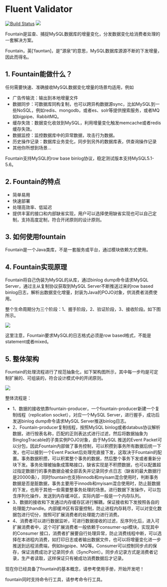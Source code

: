 # Fluent Validator
[![Build Status](https://travis-ci.org/neoremind/fluent-validator.svg?branch=master)](https://travis-ci.org/neoremind/fluent-validator)
![](https://maven-badges.herokuapp.com/maven-central/net.neoremind/fountain/badge.svg)

Fountain是监查、捕捉MySQL数据库的增量变化，分发数据变化给消费者处理的一套解决方案。

Fountain，英[ˈfaʊntən]，是”源泉“的意思，MySQL数据库源源不断的下发增量，因此而得名。

## 1. Fountain能做什么？
任何需要快速、准确接收MySQL数据变化增量的场景均适用，例如
* 广告传输流：输出到本地增量文件
* 数据同步：可数据库同构复制，也可以跨异构数据源sync，比如MySQL到一些NoSQL，例如redis、mongodb，或者es、solr等提供搜索服务，或者MQ如bigpipe、RabbitMQ。
* 缓存失效：数据变化收敛到MySQL，利用增量变化触发memcache或者redis缓存失效。
* 数据监控：监控数据库中的异常数据，攻击行为数据。
* 历史操作记录：数据库业务变化，同步到另外的数据库表，供查询操作记录
* 其他你所想到场景...

Fountain支持MySQL的row base binlog协议，稳定测试版本支持MySQL5.1-5.6。

## 2. Fountain的特点
* 简单易用
* 快速部署
* 处理高效率、低延迟
* 提供丰富的接口和内部缺省实现，用户可以选择使用缺省实现也可以自己定制，支持高度定制，符合开闭原则的设计原则。

## 3. 如何使用fountain
Fountain是一个Java类库，不是一套服务或平台，通过模块依赖方式使用。

## 4. Fountain实现原理
Fountain将自己伪装为MySQL的从库，通过binlog dump命令请求MySQL Server，通过主从复制协议获取到MySQL Server不断推送过来的row based binlog日志，解析出数据变化增量，封装为Java的POJO对象，供消费者消费使用。

整个生命周期分为三个阶段：1、握手阶段，2、验证阶段，3、接收阶段。如下图所示。

![](http://neoremind.com/wp-content/uploads/2016/09/fountain-mysql.png)

这里注意，Fountain要求MySQL的日志格式必须是row based格式，不能是statement或者mixed。

## 5. 整体架构
Fountain的处理流程进行了规范抽象化，如下架构图所示，其中每一步均是可定制扩展的、可组装的，符合设计模式中的开闭原则。

![](http://neoremind.com/wp-content/uploads/2016/09/fountain-arch.png)

整体流程是：
* 1、数据的接收依靠fountain-producer，一个fountain-producer新建一个复制线程（replication socket），对应一个MySQL Server，进行握手，成功后发送binlog
dump命令请求MySQL Server推送binlog日志。
* 2、Fountain-producer复制线程，按照MySQL binlog或者databus协议解析数据，进行按表名称，匹配的正则表达式进行过滤，然后将数据抽象为BinglogTracable的子类实例POJO对象，由于MySQL
推送的Event Packet可以分包，因此Fountain内部做了事务控制，可以积攒到事务所有数据后统一下发，也可以接到一个Event Packet后处理完直接下发，这取决于Fountain的配置。事务数据积攒，可以积累整个事务的数据，然后整个事务下发或者重新分块下发。事务处理被抽象成策略接口，缺省实现是不积攒数据，也可以配置超过指定数据行的事务数据会被全部丢失并记录同步点日志（缺省的最大数据行是20000条），同时fountain也支持innodb和myisam混合使用时，判断事务数据是否是脏数据，事务主要用于innodb和myisam混合使用时，防止脏数据的下发，也用于其他一些需要整事务处理的场景。进行数据下发操作，可以包含序列化操作，发送到内存缓冲区，实际内部一般是一个内存队列。
* 3、数据的接收和下发通过内存缓存区进行解耦，保证接收和下发按照各自的处理能力handle。内部缓冲区有容量控制，防止进程内存耗尽，可以对变化数据包进行切分，按照可扩展消费者的处理能力进行消费。
* 4、消费者可以进行数据监听，可进行数据接收的过滤，反序列化后，进入可扩展消费者中，这个可扩展消费者一般依赖于consumer-spi模块，实现其中的Consumer
接口，消费者扩展要自行处理异常，防止消费线程中断，可以选择在本进程内消费，如打印日志或者输出数据文件，也可以将增量变化进一步推送到远程消费端，例如bigpipe、MQ等。Consumer可以控制同步点的保存，保证消费成功才记录同步点（SyncPoint）。同步点记录方式是消费者记录，生产者读取，这样保证只有被成功消费数据后才记录。


现在你已经具备了fountain的基本概念，请参考使用手册，开始开发吧！

fountain同时支持命令行工具，请参考命令行工具。